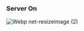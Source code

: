 ### Server On
![Webp net-resizeimage (2)](https://user-images.githubusercontent.com/78589751/133925249-74635ec4-7687-4278-8ffe-aee323522f67.gif)
